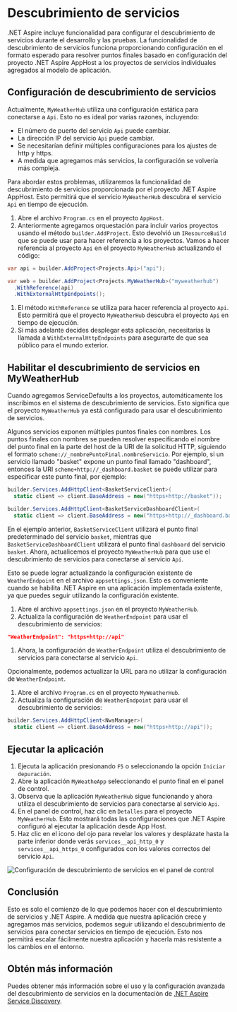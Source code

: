 # Descubrimiento de servicios

.NET Aspire incluye funcionalidad para configurar el descubrimiento de servicios durante el desarrollo y las pruebas. La funcionalidad de descubrimiento de servicios funciona proporcionando configuración en el formato esperado para resolver puntos finales basado en configuración del proyecto .NET Aspire AppHost a los proyectos de servicios individuales agregados al modelo de aplicación.

## Configuración de descubrimiento de servicios

Actualmente, `MyWeatherHub` utiliza una configuración estática para conectarse a `Api`. Esto no es ideal por varias razones, incluyendo:

- El número de puerto del servicio `Api` puede cambiar.
- La dirección IP del servicio `Api` puede cambiar.
- Se necesitarían definir múltiples configuraciones para los ajustes de http y https.
- A medida que agregamos más servicios, la configuración se volvería más compleja.

Para abordar estos problemas, utilizaremos la funcionalidad de descubrimiento de servicios proporcionada por el proyecto .NET Aspire AppHost. Esto permitirá que el servicio `MyWeatherHub` descubra el servicio `Api` en tiempo de ejecución.

1. Abre el archivo `Program.cs` en el proyecto `AppHost`.
2. Anteriormente agregamos orquestación para incluir varios proyectos usando el método `builder.AddProject`. Esto devolvió un `IResourceBuild` que se puede usar para hacer referencia a los proyectos. Vamos a hacer referencia al proyecto `Api` en el proyecto `MyWeatherHub` actualizando el código:

 ```csharp
 var api = builder.AddProject<Projects.Api>("api");

 var web = builder.AddProject<Projects.MyWeatherHub>("myweatherhub")
   .WithReference(api)
   .WithExternalHttpEndpoints();
 ```

1. El método `WithReference` se utiliza para hacer referencia al proyecto `Api`. Esto permitirá que el proyecto `MyWeatherHub` descubra el proyecto `Api` en tiempo de ejecución.
1. Si más adelante decides desplegar esta aplicación, necesitarías la llamada a `WithExternalHttpEndpoints` para asegurarte de que sea público para el mundo exterior.

## Habilitar el descubrimiento de servicios en MyWeatherHub

Cuando agregamos ServiceDefaults a los proyectos, automáticamente los inscribimos en el sistema de descubrimiento de servicios. Esto significa que el proyecto `MyWeatherHub` ya está configurado para usar el descubrimiento de servicios.

Algunos servicios exponen múltiples puntos finales con nombres. Los puntos finales con nombres se pueden resolver especificando el nombre del punto final en la parte del host de la URI de la solicitud HTTP, siguiendo el formato `scheme://_nombrePuntoFinal.nombreServicio`. Por ejemplo, si un servicio llamado "basket" expone un punto final llamado "dashboard", entonces la URI `scheme+http://_dashboard.basket` se puede utilizar para especificar este punto final, por ejemplo:

```csharp
builder.Services.AddHttpClient<BasketServiceClient>(
  static client => client.BaseAddress = new("https+http://basket"));

builder.Services.AddHttpClient<BasketServiceDashboardClient>(
  static client => client.BaseAddress = new("https+http://_dashboard.basket"));
```

En el ejemplo anterior, `BasketServiceClient` utilizará el punto final predeterminado del servicio `basket`, mientras que `BasketServiceDashboardClient` utilizará el punto final `dashboard` del servicio `basket`. Ahora, actualicemos el proyecto `MyWeatherHub` para que use el descubrimiento de servicios para conectarse al servicio `Api`.

Esto se puede lograr actualizando la configuración existente de `WeatherEndpoint` en el archivo `appsettings.json`. Esto es conveniente cuando se habilita .NET Aspire en una aplicación implementada existente, ya que puedes seguir utilizando la configuración existente.

1. Abre el archivo `appsettings.json` en el proyecto `MyWeatherHub`.
2. Actualiza la configuración de `WeatherEndpoint` para usar el descubrimiento de servicios:

 ```json
 "WeatherEndpoint": "https+http://api"
 ```

1. Ahora, la configuración de `WeatherEndpoint` utiliza el descubrimiento de servicios para conectarse al servicio `Api`.

Opcionalmente, podemos actualizar la URL para no utilizar la configuración de `WeatherEndpoint`.

1. Abre el archivo `Program.cs` en el proyecto `MyWeatherHub`.
2. Actualiza la configuración de `WeatherEndpoint` para usar el descubrimiento de servicios:

 ```csharp
 builder.Services.AddHttpClient<NwsManager>(
   static client => client.BaseAddress = new("https+http://api"));
 ```

## Ejecutar la aplicación

1. Ejecuta la aplicación presionando `F5` o seleccionando la opción `Iniciar depuración`.
2. Abre la aplicación `MyWeatheApp` seleccionando el punto final en el panel de control.
3. Observa que la aplicación `MyWeatherHub` sigue funcionando y ahora utiliza el descubrimiento de servicios para conectarse al servicio `Api`.
4. En el panel de control, haz clic en `Detalles` para el proyecto `MyWeatherHub`. Esto mostrará todas las configuraciones que .NET Aspire configuró al ejecutar la aplicación desde App Host.
5. Haz clic en el icono del ojo para revelar los valores y desplázate hasta la parte inferior donde verás `services__api_http_0` y `services__api_https_0` configurados con los valores correctos del servicio `Api`.

 ![Configuración de descubrimiento de servicios en el panel de control](media/dashboard-servicediscovery.png)

## Conclusión

Esto es solo el comienzo de lo que podemos hacer con el descubrimiento de servicios y .NET Aspire. A medida que nuestra aplicación crece y agregamos más servicios, podemos seguir utilizando el descubrimiento de servicios para conectar servicios en tiempo de ejecución. Esto nos permitirá escalar fácilmente nuestra aplicación y hacerla más resistente a los cambios en el entorno.

## Obtén más información

Puedes obtener más información sobre el uso y la configuración avanzada del descubrimiento de servicios en la documentación de [.NET Aspire Service Discovery](https://learn.microsoft.com/dotnet/aspire/service-discovery/overview).
